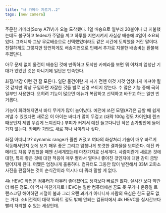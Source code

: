 ```yaml
---
title: "새 카메라 지르기..2"
tags: [new camera]
---
```


주문한 카메라(Sony A7IV)가 오늘 도착했다. 1일 배송으로 일부러 20불이나 더 지불했는데도 불구하고 fedex가 주말을 끼고 하루를 지연시켜서 사실상 배송에 4일이 소요되었다. 그러니까 그냥 무료배송으로 선택했었더라도 같은 시간에 도착했을 거란 말이다. 친절하게도 그렇지만 당연하게도 배송지연으로 인해서 추가로 지불한 배송비는 환불해주겠단다.

아무 문제 없이 물건이 배송된 것에 만족하고 도착한 카메라를 보면 뭐 어차피 엄청난 기대가 있었던 것은 아니기에 일단은 만족한다. 

화질/색감 이런 건 잘 모른다. 일단 물건이란 게 사기 전엔 이것 저것 엄청나게 따져야 될 것 같지만 막상 구입하면 자잘한 것들 별로 신경 쓰이지 않는다. 수 많은 기능 중에 극히 일부만 사용한다. 오히려 기능이 많으면 메뉴가 복잡하고 선택하고 바꾸고 하는 일만 번거롭다.

기능이 회려해지면서 바디 무게가 많이 늘어났다. 예전에 쓰던 모델(A7)은 급할 때 쉽게 꺼낼 수 있었다면 새로온 이 아이는 바디가 많이 무겁고 (대략 100g 정도 차이인데 렌즈 때문인지 제법 무겁게 느껴진다.) 부피가 커져서 예전 들고다니던 작은 손가방안에 들어가지 않는다. 카메라 가방도 새로 하나 사야되나 싶다.

화질 어떠냐고? dynamic range가 훨씬 커졌고 여타의 화상처리 기술이 매우 빠르게 작동해서인지 눈에 보기 매우 좋은 그리고 엄청나게 또렷한 결과물을 보여준다. 예전 카메라도 처음 구입했을 때엔 신세계였는데 마찬가지로 신세계다. 사람이란게 새로운 것에 대한, 특히 좋은 것에 대한 적응이 매우 빨라서 얼마나 좋아진 것인지에 대한 감이 금방 떨어지게 된다. 어쨌든 엄청나게 훌륭하다. 컴퓨터도 그동안 많이 발전해서 33M 고화소 사진을 편집하는 것이 순식간이라 역시나 더 뭐라 말할 게 없다.

4k HEVC 작업은 컴퓨터가 아무리 좋아졌어도 생각보다 빠르진 않다. 실시간 보다 약간 더 빠른 정도. 이 역시 마찬가지로 HEVC는 일반 컴퓨터에선 꿈도 못 꾸거나 온종일 트랜스코딩 해야하던 시절이 불과 그리 오랜 과거가 아니니까 사람의 욕심은 한도 끝도 없는 거다. 소비전력이 대략 15와트 정도 밖에 안되는 컴퓨터에서 4k HEVC를 실시간보다 빨리 처리할 수 있는 세상인데. 


